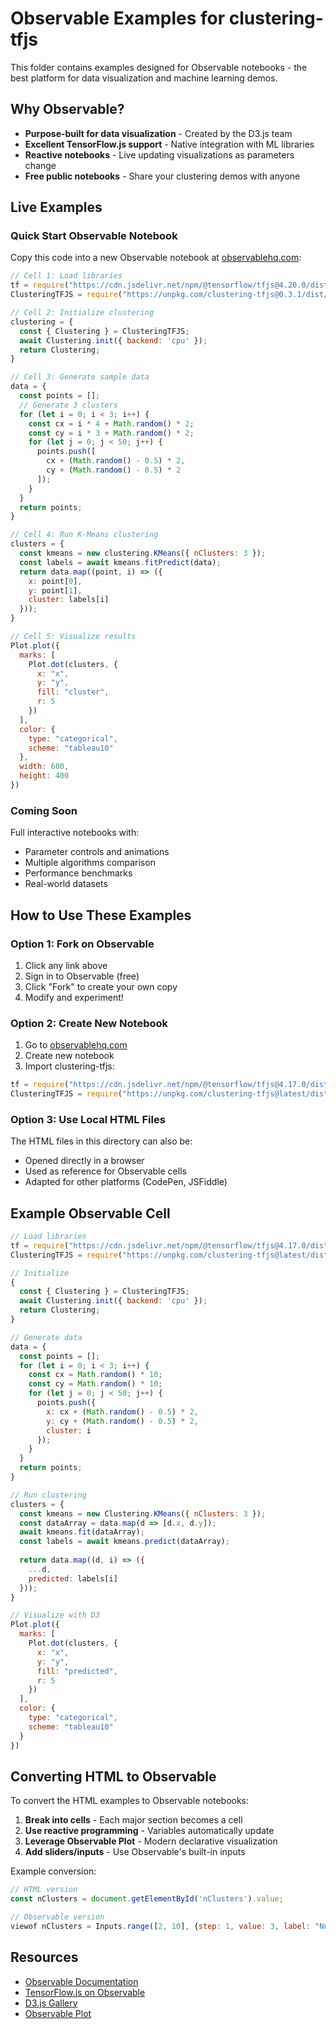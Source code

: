 # Observable Examples for clustering-tfjs

This folder contains examples designed for Observable notebooks - the best platform for data visualization and machine learning demos.

## Why Observable?

- **Purpose-built for data visualization** - Created by the D3.js team
- **Excellent TensorFlow.js support** - Native integration with ML libraries
- **Reactive notebooks** - Live updating visualizations as parameters change
- **Free public notebooks** - Share your clustering demos with anyone

## Live Examples

### Quick Start Observable Notebook

Copy this code into a new Observable notebook at [observablehq.com](https://observablehq.com):

```javascript
// Cell 1: Load libraries
tf = require("https://cdn.jsdelivr.net/npm/@tensorflow/tfjs@4.20.0/dist/tf.min.js")
ClusteringTFJS = require("https://unpkg.com/clustering-tfjs@0.3.1/dist/clustering.browser.js")

// Cell 2: Initialize clustering
clustering = {
  const { Clustering } = ClusteringTFJS;
  await Clustering.init({ backend: 'cpu' });
  return Clustering;
}

// Cell 3: Generate sample data
data = {
  const points = [];
  // Generate 3 clusters
  for (let i = 0; i < 3; i++) {
    const cx = i * 4 + Math.random() * 2;
    const cy = i * 3 + Math.random() * 2;
    for (let j = 0; j < 50; j++) {
      points.push([
        cx + (Math.random() - 0.5) * 2,
        cy + (Math.random() - 0.5) * 2
      ]);
    }
  }
  return points;
}

// Cell 4: Run K-Means clustering
clusters = {
  const kmeans = new clustering.KMeans({ nClusters: 3 });
  const labels = await kmeans.fitPredict(data);
  return data.map((point, i) => ({
    x: point[0],
    y: point[1],
    cluster: labels[i]
  }));
}

// Cell 5: Visualize results
Plot.plot({
  marks: [
    Plot.dot(clusters, {
      x: "x",
      y: "y",
      fill: "cluster",
      r: 5
    })
  ],
  color: {
    type: "categorical",
    scheme: "tableau10"
  },
  width: 600,
  height: 400
})
```

### Coming Soon

Full interactive notebooks with:
- Parameter controls and animations
- Multiple algorithms comparison
- Performance benchmarks
- Real-world datasets

## How to Use These Examples

### Option 1: Fork on Observable
1. Click any link above
2. Sign in to Observable (free)
3. Click "Fork" to create your own copy
4. Modify and experiment!

### Option 2: Create New Notebook
1. Go to [observablehq.com](https://observablehq.com)
2. Create new notebook
3. Import clustering-tfjs:
```javascript
tf = require("https://cdn.jsdelivr.net/npm/@tensorflow/tfjs@4.17.0/dist/tf.min.js")
ClusteringTFJS = require("https://unpkg.com/clustering-tfjs@latest/dist/clustering.browser.js")
```

### Option 3: Use Local HTML Files
The HTML files in this directory can also be:
- Opened directly in a browser
- Used as reference for Observable cells
- Adapted for other platforms (CodePen, JSFiddle)

## Example Observable Cell

```javascript
// Load libraries
tf = require("https://cdn.jsdelivr.net/npm/@tensorflow/tfjs@4.17.0/dist/tf.min.js")
ClusteringTFJS = require("https://unpkg.com/clustering-tfjs@latest/dist/clustering.browser.js")

// Initialize
{
  const { Clustering } = ClusteringTFJS;
  await Clustering.init({ backend: 'cpu' });
  return Clustering;
}
```

```javascript
// Generate data
data = {
  const points = [];
  for (let i = 0; i < 3; i++) {
    const cx = Math.random() * 10;
    const cy = Math.random() * 10;
    for (let j = 0; j < 50; j++) {
      points.push({
        x: cx + (Math.random() - 0.5) * 2,
        y: cy + (Math.random() - 0.5) * 2,
        cluster: i
      });
    }
  }
  return points;
}
```

```javascript
// Run clustering
clusters = {
  const kmeans = new Clustering.KMeans({ nClusters: 3 });
  const dataArray = data.map(d => [d.x, d.y]);
  await kmeans.fit(dataArray);
  const labels = await kmeans.predict(dataArray);
  
  return data.map((d, i) => ({
    ...d,
    predicted: labels[i]
  }));
}
```

```javascript
// Visualize with D3
Plot.plot({
  marks: [
    Plot.dot(clusters, {
      x: "x",
      y: "y", 
      fill: "predicted",
      r: 5
    })
  ],
  color: {
    type: "categorical",
    scheme: "tableau10"
  }
})
```

## Converting HTML to Observable

To convert the HTML examples to Observable notebooks:

1. **Break into cells** - Each major section becomes a cell
2. **Use reactive programming** - Variables automatically update
3. **Leverage Observable Plot** - Modern declarative visualization
4. **Add sliders/inputs** - Use Observable's built-in inputs

Example conversion:
```javascript
// HTML version
const nClusters = document.getElementById('nClusters').value;

// Observable version
viewof nClusters = Inputs.range([2, 10], {step: 1, value: 3, label: "Number of clusters"})
```

## Resources

- [Observable Documentation](https://observablehq.com/@observablehq/documentation)
- [TensorFlow.js on Observable](https://observablehq.com/@tensorflow/tfjs-quick-start)
- [D3.js Gallery](https://observablehq.com/@d3/gallery)
- [Observable Plot](https://observablehq.com/plot/)